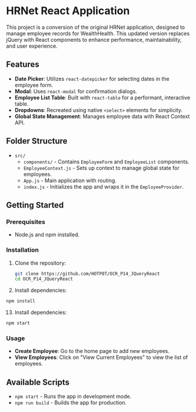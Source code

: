 # HRNet React Application

This project is a conversion of the original HRNet application, designed to manage employee records for WealthHealth. This updated version replaces jQuery with React components to enhance performance, maintainability, and user experience.

## Features

- **Date Picker**: Utilizes `react-datepicker` for selecting dates in the employee form.
- **Modal**: Uses `react-modal` for confirmation dialogs.
- **Employee List Table**: Built with `react-table` for a performant, interactive table.
- **Dropdowns**: Recreated using native `<select>` elements for simplicity.
- **Global State Management**: Manages employee data with React Context API.

## Folder Structure

- `src/`
  - `components/` - Contains `EmployeeForm` and `EmployeeList` components.
  - `EmployeeContext.js` - Sets up context to manage global state for employees.
  - `App.js` - Main application with routing.
  - `index.js` - Initializes the app and wraps it in the `EmployeeProvider`.

## Getting Started

### Prerequisites

- Node.js and npm installed.

### Installation

1. Clone the repository:
   ```bash
   git clone https://github.com/HOTP0T/OCR_P14_JQueryReact
   cd OCR_P14_JQueryReact
   ```

2. Install dependencies:
```bash
npm install
```

13. Install dependencies:
```bash
npm start
```

### Usage

- **Create Employee**: Go to the home page to add new employees.
- **View Employees**: Click on "View Current Employees" to view the list of employees.

## Available Scripts

- `npm start` - Runs the app in development mode.
- `npm run build` - Builds the app for production.